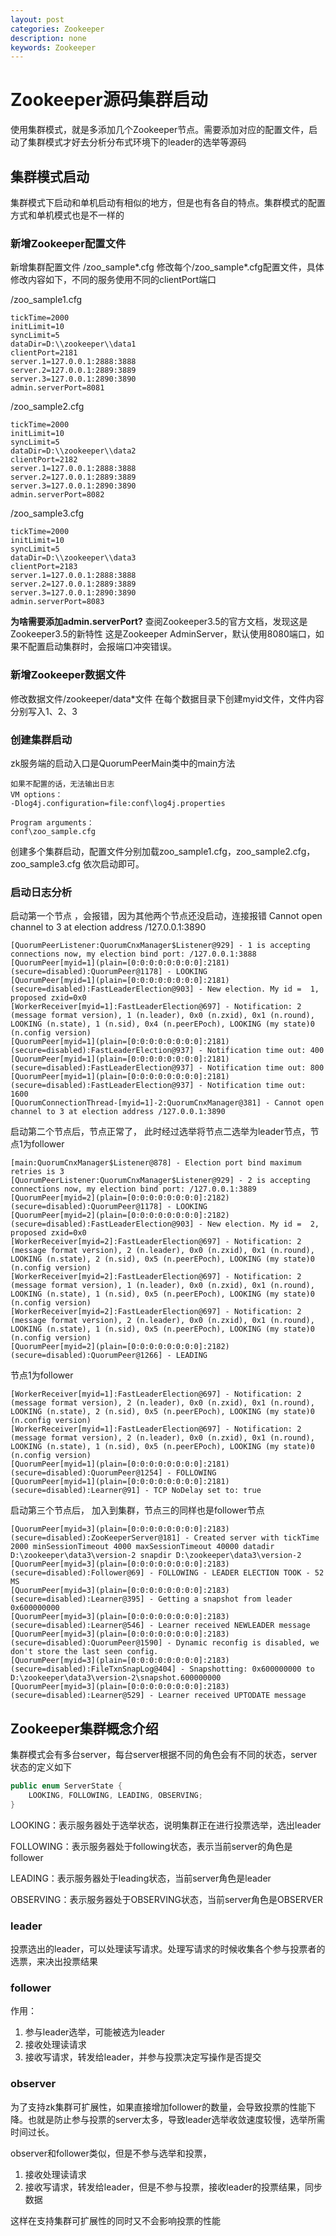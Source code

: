 ```yaml
---
layout: post
categories: Zookeeper
description: none
keywords: Zookeeper
---
```

# Zookeeper源码集群启动
使用集群模式，就是多添加几个Zookeeper节点。需要添加对应的配置文件，启动了集群模式才好去分析分布式环境下的leader的选举等源码

## 集群模式启动
集群模式下启动和单机启动有相似的地方，但是也有各自的特点。集群模式的配置方式和单机模式也是不一样的

### 新增Zookeeper配置文件
新增集群配置文件 /zoo_sample*.cfg
修改每个/zoo_sample*.cfg配置文件，具体修改内容如下，不同的服务使用不同的clientPort端口

/zoo_sample1.cfg
```text
tickTime=2000
initLimit=10
syncLimit=5
dataDir=D:\\zookeeper\\data1
clientPort=2181
server.1=127.0.0.1:2888:3888
server.2=127.0.0.1:2889:3889
server.3=127.0.0.1:2890:3890
admin.serverPort=8081
```

/zoo_sample2.cfg
```text
tickTime=2000
initLimit=10
syncLimit=5
dataDir=D:\\zookeeper\\data2
clientPort=2182
server.1=127.0.0.1:2888:3888
server.2=127.0.0.1:2889:3889
server.3=127.0.0.1:2890:3890
admin.serverPort=8082
```

/zoo_sample3.cfg
```text
tickTime=2000
initLimit=10
syncLimit=5
dataDir=D:\\zookeeper\\data3
clientPort=2183
server.1=127.0.0.1:2888:3888
server.2=127.0.0.1:2889:3889
server.3=127.0.0.1:2890:3890
admin.serverPort=8083
```
**为啥需要添加admin.serverPort?**
查阅Zookeeper3.5的官方文档，发现这是Zookeeper3.5的新特性
这是Zookeeper AdminServer，默认使用8080端口，如果不配置启动集群时，会报端口冲突错误。

### 新增Zookeeper数据文件
修改数据文件/zookeeper/data*文件
在每个数据目录下创建myid文件，文件内容分别写入1、2、3

### 创建集群启动
zk服务端的启动入口是QuorumPeerMain类中的main方法

```text
如果不配置的话，无法输出日志
VM options：
-Dlog4j.configuration=file:conf\log4j.properties

Program arguments：
conf\zoo_sample.cfg
```
创建多个集群启动，配置文件分别加载zoo_sample1.cfg，zoo_sample2.cfg，zoo_sample3.cfg
依次启动即可。

### 启动日志分析

启动第一个节点 ，会报错，因为其他两个节点还没启动，连接报错 Cannot open channel to 3 at election address /127.0.0.1:3890
```text
[QuorumPeerListener:QuorumCnxManager$Listener@929] - 1 is accepting connections now, my election bind port: /127.0.0.1:3888
[QuorumPeer[myid=1](plain=[0:0:0:0:0:0:0:0]:2181)(secure=disabled):QuorumPeer@1178] - LOOKING
[QuorumPeer[myid=1](plain=[0:0:0:0:0:0:0:0]:2181)(secure=disabled):FastLeaderElection@903] - New election. My id =  1, proposed zxid=0x0
[WorkerReceiver[myid=1]:FastLeaderElection@697] - Notification: 2 (message format version), 1 (n.leader), 0x0 (n.zxid), 0x1 (n.round), LOOKING (n.state), 1 (n.sid), 0x4 (n.peerEPoch), LOOKING (my state)0 (n.config version)
[QuorumPeer[myid=1](plain=[0:0:0:0:0:0:0:0]:2181)(secure=disabled):FastLeaderElection@937] - Notification time out: 400
[QuorumPeer[myid=1](plain=[0:0:0:0:0:0:0:0]:2181)(secure=disabled):FastLeaderElection@937] - Notification time out: 800
[QuorumPeer[myid=1](plain=[0:0:0:0:0:0:0:0]:2181)(secure=disabled):FastLeaderElection@937] - Notification time out: 1600
[QuorumConnectionThread-[myid=1]-2:QuorumCnxManager@381] - Cannot open channel to 3 at election address /127.0.0.1:3890
```

启动第二个节点后，节点正常了， 此时经过选举将节点二选举为leader节点，节点1为follower
```text
[main:QuorumCnxManager$Listener@878] - Election port bind maximum retries is 3
[QuorumPeerListener:QuorumCnxManager$Listener@929] - 2 is accepting connections now, my election bind port: /127.0.0.1:3889
[QuorumPeer[myid=2](plain=[0:0:0:0:0:0:0:0]:2182)(secure=disabled):QuorumPeer@1178] - LOOKING
[QuorumPeer[myid=2](plain=[0:0:0:0:0:0:0:0]:2182)(secure=disabled):FastLeaderElection@903] - New election. My id =  2, proposed zxid=0x0
[WorkerReceiver[myid=2]:FastLeaderElection@697] - Notification: 2 (message format version), 2 (n.leader), 0x0 (n.zxid), 0x1 (n.round), LOOKING (n.state), 2 (n.sid), 0x5 (n.peerEPoch), LOOKING (my state)0 (n.config version)
[WorkerReceiver[myid=2]:FastLeaderElection@697] - Notification: 2 (message format version), 1 (n.leader), 0x0 (n.zxid), 0x1 (n.round), LOOKING (n.state), 1 (n.sid), 0x5 (n.peerEPoch), LOOKING (my state)0 (n.config version)
[WorkerReceiver[myid=2]:FastLeaderElection@697] - Notification: 2 (message format version), 2 (n.leader), 0x0 (n.zxid), 0x1 (n.round), LOOKING (n.state), 1 (n.sid), 0x5 (n.peerEPoch), LOOKING (my state)0 (n.config version)
[QuorumPeer[myid=2](plain=[0:0:0:0:0:0:0:0]:2182)(secure=disabled):QuorumPeer@1266] - LEADING
```
节点1为follower
```text
[WorkerReceiver[myid=1]:FastLeaderElection@697] - Notification: 2 (message format version), 2 (n.leader), 0x0 (n.zxid), 0x1 (n.round), LOOKING (n.state), 2 (n.sid), 0x5 (n.peerEPoch), LOOKING (my state)0 (n.config version)
[WorkerReceiver[myid=1]:FastLeaderElection@697] - Notification: 2 (message format version), 2 (n.leader), 0x0 (n.zxid), 0x1 (n.round), LOOKING (n.state), 1 (n.sid), 0x5 (n.peerEPoch), LOOKING (my state)0 (n.config version)
[QuorumPeer[myid=1](plain=[0:0:0:0:0:0:0:0]:2181)(secure=disabled):QuorumPeer@1254] - FOLLOWING
[QuorumPeer[myid=1](plain=[0:0:0:0:0:0:0:0]:2181)(secure=disabled):Learner@91] - TCP NoDelay set to: true
```
启动第三个节点后， 加入到集群，节点三的同样也是follower节点
```text
[QuorumPeer[myid=3](plain=[0:0:0:0:0:0:0:0]:2183)(secure=disabled):ZooKeeperServer@181] - Created server with tickTime 2000 minSessionTimeout 4000 maxSessionTimeout 40000 datadir D:\zookeeper\data3\version-2 snapdir D:\zookeeper\data3\version-2
[QuorumPeer[myid=3](plain=[0:0:0:0:0:0:0:0]:2183)(secure=disabled):Follower@69] - FOLLOWING - LEADER ELECTION TOOK - 52 MS
[QuorumPeer[myid=3](plain=[0:0:0:0:0:0:0:0]:2183)(secure=disabled):Learner@395] - Getting a snapshot from leader 0x600000000
[QuorumPeer[myid=3](plain=[0:0:0:0:0:0:0:0]:2183)(secure=disabled):Learner@546] - Learner received NEWLEADER message
[QuorumPeer[myid=3](plain=[0:0:0:0:0:0:0:0]:2183)(secure=disabled):QuorumPeer@1590] - Dynamic reconfig is disabled, we don't store the last seen config.
[QuorumPeer[myid=3](plain=[0:0:0:0:0:0:0:0]:2183)(secure=disabled):FileTxnSnapLog@404] - Snapshotting: 0x600000000 to D:\zookeeper\data3\version-2\snapshot.600000000
[QuorumPeer[myid=3](plain=[0:0:0:0:0:0:0:0]:2183)(secure=disabled):Learner@529] - Learner received UPTODATE message
```

## Zookeeper集群概念介绍

集群模式会有多台server，每台server根据不同的角色会有不同的状态，server状态的定义如下


```java
public enum ServerState {
    LOOKING, FOLLOWING, LEADING, OBSERVING;
}
```

LOOKING：表示服务器处于选举状态，说明集群正在进行投票选举，选出leader

FOLLOWING：表示服务器处于following状态，表示当前server的角色是follower

LEADING：表示服务器处于leading状态，当前server角色是leader

OBSERVING：表示服务器处于OBSERVING状态，当前server角色是OBSERVER


### leader

投票选出的leader，可以处理读写请求。处理写请求的时候收集各个参与投票者的选票，来决出投票结果


### follower

作用：

1. 参与leader选举，可能被选为leader
2. 接收处理读请求
3. 接收写请求，转发给leader，并参与投票决定写操作是否提交


### observer

为了支持zk集群可扩展性，如果直接增加follower的数量，会导致投票的性能下降。也就是防止参与投票的server太多，导致leader选举收敛速度较慢，选举所需时间过长。

observer和follower类似，但是不参与选举和投票，

1. 接收处理读请求
2. 接收写请求，转发给leader，但是不参与投票，接收leader的投票结果，同步数据

这样在支持集群可扩展性的同时又不会影响投票的性能



